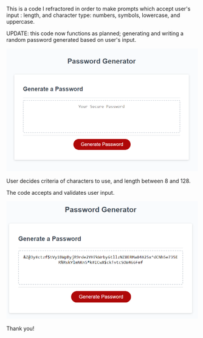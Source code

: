 This is a code I refractored in order to make prompts which accept user's input : length, and character type: numbers, symbols, lowercase, and uppercase.

UPDATE:  this code now functions as planned; generating and writing a random password generated based on user's input.

![Screenshot of empty password generator with red button](assets/images/Screenshot%20of%20password%20generator.png)


User decides criteria of characters to use, and length between 8 and 128.

The code accepts and validates user input. 

![Screenshot of random mix of characters within password generator box](assets/images/Screenshot%20password%20generator.png)

Thank you!

